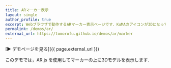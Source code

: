 ```yaml
---
title: ARマーカー表示
layout: single
author_profile: true
excerpt: Webブラウザで動作するARマーカー表示ページです．KuMAのアイコンが3Dになって飛び出します．
permalink: /demos/ar/
external_url: https://tomorofu.github.io/demos/ar/marker
---
```


[▶ デモページを見る]({{ page.external_url }})

このデモでは，AR.js を使用してマーカーの上に3Dモデルを表示します．
